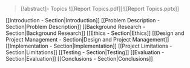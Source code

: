 > [!abstract]- Topics
> ![[Report Topics.pdf]]![[Report Topics.pptx]]

[[Introduction - Section|Introduction]]
[[Problem Description - Section|Problem Description]]
[[Background Research - Section|Background Research]]
[[Ethics - Section|Ethics]]
[[Design and Project Management - Section|Design and Project Management]]
[[Implementation - Section|Implementation]]
[[Project Limitations - Section|Limitations]]
[[Testing - Section|Testing]]
[[Evaluation - Section|Evaluation]]
[[Conclusions - Section|Conclusions]]
